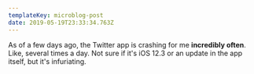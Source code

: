 ```yaml
---
templateKey: microblog-post
date: 2019-05-19T23:33:34.763Z
---
```


As of a few days ago, the Twitter app is crashing for me **incredibly often**. Like, several times a day. Not sure if it's iOS 12.3 or an update in the app itself, but it's infuriating.
